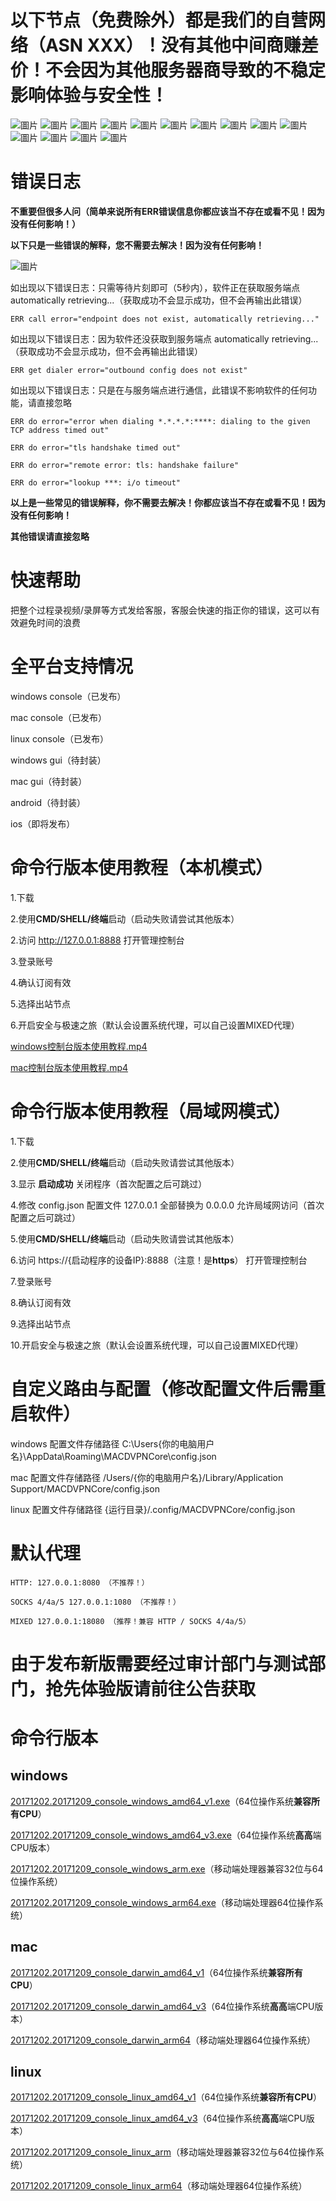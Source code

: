 # 以下节点（免费除外）都是我们的自营网络（ASN XXX）！没有其他中间商赚差价！不会因为其他服务器商导致的不稳定影响体验与安全性！
![圖片](https://github.com/user-attachments/assets/264c9d0f-49d1-4649-a452-6ed52c8c9c56)
![圖片](https://github.com/user-attachments/assets/e19a284c-e4ac-4d16-99f3-6c5de992b9e0)
![圖片](https://github.com/user-attachments/assets/925164d1-06d2-47f6-9d57-54dfe1fcd690)
![圖片](https://github.com/user-attachments/assets/36cba4d3-3ea2-4ce6-abbc-2e47e9e777aa)
![圖片](https://github.com/user-attachments/assets/7f2861a3-46cd-4501-9a80-db65c73dc791)
![圖片](https://github.com/user-attachments/assets/5d364bea-fe6c-4f7a-a74e-fe0934f12d3a)
![圖片](https://github.com/user-attachments/assets/4e49ad70-1c36-4776-af73-1db7ca227e2f)
![圖片](https://github.com/user-attachments/assets/d5d5f941-7bd1-46fe-afcd-8471493a97cc)
![圖片](https://github.com/user-attachments/assets/50297145-0cec-4c21-9abf-2b07d5634d60)
![圖片](https://github.com/user-attachments/assets/32121a39-ada8-46b4-b19f-bd10cc1af5de)
![圖片](https://github.com/user-attachments/assets/a9f86065-a1d1-42c7-a25f-6ed578d3e746)
![圖片](https://github.com/user-attachments/assets/ae6e006a-7ff0-44d0-9c13-6054f8d3ca5a)
![圖片](https://github.com/user-attachments/assets/131173d6-91e8-4494-9db8-ea23db268542)
![圖片](https://github.com/user-attachments/assets/3493d3d4-b137-47ac-b735-f36f4e6b6d57)


# 错误日志
**不重要但很多人问（简单来说所有ERR错误信息你都应该当不存在或看不见！因为没有任何影响！）**

**以下只是一些错误的解释，您不需要去解决！因为没有任何影响！**

![圖片](https://github.com/user-attachments/assets/7fc8e958-898b-4153-b160-0e24f477029a)

如出现以下错误日志：只需等待片刻即可（5秒内），软件正在获取服务端点 automatically retrieving...（获取成功不会显示成功，但不会再输出此错误）
```
ERR call error="endpoint does not exist, automatically retrieving..."
```

如出现以下错误日志：因为软件还没获取到服务端点 automatically retrieving...（获取成功不会显示成功，但不会再输出此错误）
```
ERR get dialer error="outbound config does not exist"
```

如出现以下错误日志：只是在与服务端点进行通信，此错误不影响软件的任何功能，请直接忽略
```
ERR do error="error when dialing *.*.*.*:****: dialing to the given TCP address timed out"
```

```
ERR do error="tls handshake timed out"
```
```
ERR do error="remote error: tls: handshake failure"
```

```
ERR do error="lookup ***: i/o timeout"
```

**以上是一些常见的错误解释，你不需要去解决！你都应该当不存在或看不见！因为没有任何影响！**

**其他错误请直接忽略**

# 快速帮助
把整个过程录视频/录屏等方式发给客服，客服会快速的指正你的错误，这可以有效避免时间的浪费

# 全平台支持情况
windows console（已发布）

mac console（已发布）

linux console（已发布）

windows gui（待封装）

mac gui（待封装）

android（待封装）

ios（即将发布）

# 命令行版本使用教程（本机模式）
1.下载

2.使用**CMD/SHELL/终端**启动（启动失败请尝试其他版本）

2.访问 http://127.0.0.1:8888 打开管理控制台

3.登录账号

4.确认订阅有效

5.选择出站节点

6.开启安全与极速之旅（默认会设置系统代理，可以自己设置MIXED代理）

[windows控制台版本使用教程.mp4](https://macdvpn.com/tmp/video/windows-console.mp4)

[mac控制台版本使用教程.mp4](https://macdvpn.com/tmp/video/mac-console.mp4)

# 命令行版本使用教程（局域网模式）
1.下载

2.使用**CMD/SHELL/终端**启动（启动失败请尝试其他版本）

3.显示 **启动成功** 关闭程序（首次配置之后可跳过）

4.修改 config.json 配置文件 127.0.0.1 全部替换为 0.0.0.0 允许局域网访问（首次配置之后可跳过）

5.使用**CMD/SHELL/终端**启动（启动失败请尝试其他版本）

6.访问 https://{启动程序的设备IP}:8888（注意！是**https**） 打开管理控制台

7.登录账号

8.确认订阅有效

9.选择出站节点

10.开启安全与极速之旅（默认会设置系统代理，可以自己设置MIXED代理）

# 自定义路由与配置（修改配置文件后需重启软件）
windows 配置文件存储路径 C:\Users\{你的电脑用户名}\AppData\Roaming\MACDVPNCore\config.json

mac 配置文件存储路径 /Users/{你的电脑用户名}/Library/Application Support/MACDVPNCore/config.json

linux 配置文件存储路径 {运行目录}/.config/MACDVPNCore/config.json

# 默认代理
```
HTTP: 127.0.0.1:8080 （不推荐！）
```

```
SOCKS 4/4a/5 127.0.0.1:1080 （不推荐！）
```

```
MIXED 127.0.0.1:18080 （推荐！兼容 HTTP / SOCKS 4/4a/5）
```

# 由于发布新版需要经过审计部门与测试部门，抢先体验版请前往公告获取

# 命令行版本
## windows
[20171202.20171209_console_windows_amd64_v1.exe](https://macdvpn.com/tmp/20171202.20171209/console_windows_amd64_v1.exe)（64位操作系统**兼容所有CPU**）

[20171202.20171209_console_windows_amd64_v3.exe](https://macdvpn.com/tmp/20171202.20171209/console_windows_amd64_v3.exe)（64位操作系统**高高**端CPU版本）

[20171202.20171209_console_windows_arm.exe](https://macdvpn.com/tmp/20171202.20171209/console_windows_arm.exe)（移动端处理器兼容32位与64位操作系统）

[20171202.20171209_console_windows_arm64.exe](https://macdvpn.com/tmp/20171202.20171209/console_windows_arm64.exe)（移动端处理器64位操作系统）

## mac
[20171202.20171209_console_darwin_amd64_v1](https://macdvpn.com/tmp/20171202.20171209/console_darwin_amd64_v1)（64位操作系统**兼容所有CPU**）

[20171202.20171209_console_darwin_amd64_v3](https://macdvpn.com/tmp/20171202.20171209/console_darwin_amd64_v3)（64位操作系统**高高**端CPU版本）

[20171202.20171209_console_darwin_arm64](https://macdvpn.com/tmp/20171202.20171209/console_darwin_arm64)（移动端处理器64位操作系统）

## linux
[20171202.20171209_console_linux_amd64_v1](https://macdvpn.com/tmp/20171202.20171209/console_linux_amd64_v1)（64位操作系统**兼容所有CPU**）

[20171202.20171209_console_linux_amd64_v3](https://macdvpn.com/tmp/20171202.20171209/console_linux_amd64_v3)（64位操作系统**高高**端CPU版本）

[20171202.20171209_console_linux_arm](https://macdvpn.com/tmp/20171202.20171209/console_linux_arm)（移动端处理器兼容32位与64位操作系统）

[20171202.20171209_console_linux_arm64](https://macdvpn.com/tmp/20171202.20171209/console_linux_arm64)（移动端处理器64位操作系统）

